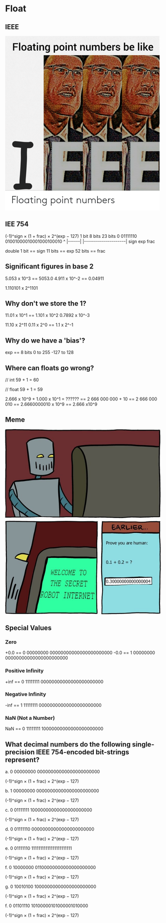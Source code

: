 # Float

## IEEE

![ieee](ieee.png)


## IEE 754

(-1)^sign × (1 + frac) × 2^(exp − 127)
1 bit  8 bits   23 bits
0      01111110 01001000010001000100010
^      |------| |---------------------|
sign    exp      frac

double
1 bit == sign
11 bits == exp
52 bits == frac


## Significant figures in base 2

5.053 x 10^3 == 5053.0
4.911 x 10^-2 == 0.04911

1.110101 x 2^1101


## Why don't we store the 1?

11.01 x 10^1 == 1.101 x 10^2
0.7892 x 10^-3

11.10 x 2^11
0.11 x 2^0 == 1.1 x 2^-1


## Why do we have a 'bias'?

exp == 8 bits
0 to 255
-127 to 128


## Where can floats go wrong?

// int
59 + 1 = 60

// float
59 + 1 = 59

2.666 x 10^9 + 1.000 x 10^1 = ??????
== 2 666 000 000 + 10
== 2 666 000 010
== 2.6660000010 x 10^9
== 2.666 x10^9


## Meme

![floating_point](floating_point.jpg)


## Special Values

### Zero

+0.0 == 0 00000000 00000000000000000000000
-0.0 == 1 00000000 00000000000000000000000


### Positive Infinity

+inf == 0 11111111 00000000000000000000000


### Negative Infinity

-inf == 1 11111111 00000000000000000000000


### NaN (Not a Number)

NaN == 0 11111111 10000000000000000000000


## What decimal numbers do the following single-precision IEEE 754-encoded bit-strings represent?

a. 0 00000000 00000000000000000000000

(-1)^sign × (1 + frac) × 2^(exp − 127)


b. 1 00000000 00000000000000000000000

(-1)^sign × (1 + frac) × 2^(exp − 127)


c. 0 01111111 10000000000000000000000

(-1)^sign × (1 + frac) × 2^(exp − 127)


d. 0 01111110 00000000000000000000000

(-1)^sign × (1 + frac) × 2^(exp − 127)


e. 0 01111110 11111111111111111111111

(-1)^sign × (1 + frac) × 2^(exp − 127)


f. 0 10000000 01100000000000000000000

(-1)^sign × (1 + frac) × 2^(exp − 127)


g. 0 10010100 10000000000000000000000

(-1)^sign × (1 + frac) × 2^(exp − 127)


f. 0 01101110 10100000101000001010000

(-1)^sign × (1 + frac) × 2^(exp − 127)
